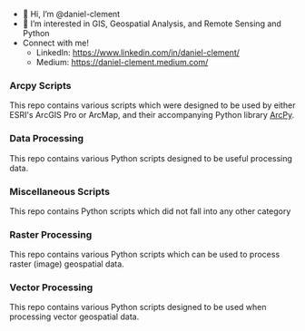 - 👋 Hi, I’m @daniel-clement
- 👀 I’m interested in GIS, Geospatial Analysis, and Remote Sensing and Python
- Connect with me!
  - LinkedIn: https://www.linkedin.com/in/daniel-clement/
  - Medium: https://daniel-clement.medium.com/

### Arcpy Scripts
This repo contains various scripts which were designed to be used by either ESRI's ArcGIS Pro or ArcMap, and their accompanying Python library [ArcPy](https://pro.arcgis.com/en/pro-app/latest/arcpy/get-started/what-is-arcpy-.htm#:~:text=ArcPy%20is%20a%20Python%20site,and%20map%20automation%20with%20Python.).

### Data Processing
This repo contains various Python scripts designed to be useful processing data.

### Miscellaneous Scripts
This repo contains Python scripts which did not fall into any other category

### Raster Processing
This repo contains various Python scripts which can be used to process raster (image) geospatial data. 

### Vector Processing
This repo contains various Python scripts designed to be used when processing vector geospatial data.


<!---
daniel-clement/daniel-clement is a ✨ special ✨ repository because its `README.md` (this file) appears on your GitHub profile.
You can click the Preview link to take a look at your changes.
--->
